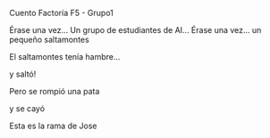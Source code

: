 Cuento Factoría F5 - Grupo1


Érase una vez...
Un grupo de estudiantes de AI...
Érase una vez... un pequeño saltamontes

El saltamontes tenía hambre...

y saltó!

Pero se rompió una pata

y se cayó

Esta es la rama de Jose

